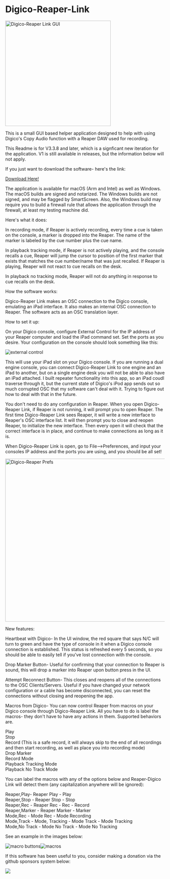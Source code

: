 # Digico-Reaper-Link

<img width="333" alt="Digico-Reaper Link GUI" src="https://github.com/user-attachments/assets/e8656c93-b73b-4da0-8a0b-833c0e9f54e9">

This is a small GUI based helper application designed to help with using Digico's Copy Audio function with a Reaper DAW used for recording. 

This Readme is for V3.3.8 and later, which is a signficant new iteration for the application. V1 is still available in releases, but the information below will not apply. 

If you just want to download the software- here's the link:

<a href="https://www.github.com/jms5194/Digico-Reaper-Link/releases/latest">Download Here!</a>

The application is available for macOS (Arm and Intel) as well as Windows. The macOS builds are signed and notarized. The Windows builds are not signed, and may be flagged by SmartScreen. Also, the Windows build may require you to build a firewall rule that allows the application through the firewall, at least my testing machine did. 

Here's what it does:

In recording mode, if Reaper is actively recording, every time a cue is taken on the console, a marker is dropped into the Reaper. The name of the marker is labeled by the cue number plus the cue name. 

In playback tracking mode, if Reaper is not actively playing, and the console recalls a cue, Reaper will jump the cursor to position of the first marker that exists that matches the cue number/name that was just recalled. If Reaper is playing, Reaper will not react to cue recalls on the desk. 

In playback no tracking mode, Reaper will not do anything in response to cue recalls on the desk. 

How the software works:

Digico-Reaper Link makes an OSC connection to the Digico console, emulating an iPad interface. It also makes an internal OSC connection to Reaper. The software acts as an OSC translation layer. 

How to set it up:

On your Digico console, configure External Control for the IP address of your Reaper computer and load the iPad command set. 
Set the ports as you desire. Your configuration on the console should look something like this:

![external control](https://user-images.githubusercontent.com/79057472/141206529-99671316-4b3b-47c3-96af-803fbd5f8889.jpg)

This will use your iPad slot on your Digico console. If you are running a dual engine console, you can connect Digico-Reaper Link to one engine and an iPad to another, but on a single engine desk you will not be able to also have an iPad attached. I built repeater functionality into this app, so an iPad coudl traverse through it, but the current state of Digico's iPod app sends out so much corrupted OSC that my software can't deal with it. Trying to figure out how to deal with that in the future. 

You don't need to do any configuration in Reaper. When you open Digico-Reaper Link, if Reaper is not running, it will prompt you to open Reaper. The first time Digico-Reaper Link sees Reaper, it will write a new interface to Reaper's OSC interface list. It will then prompt you to close and reopen Reaper, to initialize the new interface. Then every open it will check that the correct interface is in place, and continue to make connections as long as it is. 

When Digico-Reaper Link is open, go to File-->Preferences, and input your consoles IP address and the ports you are using, and you should be all set!

<img width="515" alt="Digico-Reaper Prefs" src="https://github.com/user-attachments/assets/df3b424a-42d1-4b2b-9c0b-373d3d6d67fd">


New features:

Heartbeat with Digico- In the UI window, the red square that says N/C will turn to green and have the type of console in it when a Digico console connection is established. This status is refreshed every 5 seconds, so you should be able to easily tell if you've lost connection with the console. 

Drop Marker Button- Useful for confirming that your connection to Reaper is sound, this will drop a marker into Reaper upon button press in the UI. 

Attempt Reconnect Button- This closes and reopens all of the connections to the OSC Clients/Servers. Useful if you have changed your network configuration or a cable has become disconnected, you can reset the connections without closing and reopening the app. 

Macros from Digico- You can now control Reaper from macros on your Digico console through Digico-Reaper Link. All you have to do is label the macros- they don't have to have any actions in them. Supported behaviors are. 

Play<br>
Stop<br>
Record (This is a safe record, it will always skip to the end of all recordings and then start recording, as well as place you into recording mode)<br>
Drop Marker<br>
Record Mode<br>
Playback Tracking Mode<br>
Playback No Track Mode<br>


You can label the macros with any of the options below and Reaper-Digico Link will detect them (any capitalization anywhere will be ignored):

Reaper,Play- Reaper Play - Play<br>
Reaper,Stop - Reaper Stop - Stop<br>
Reaper,Rec - Reaper Rec - Rec - Record<br>
Reaper,Marker - Reaper Marker - Marker<br>
Mode,Rec - Mode Rec - Mode Recording<br>
Mode,Track - Mode, Tracking - Mode Track - Mode Tracking<br>
Mode,No Track - Mode No Track - Mode No Tracking<br>


See an example in the images below:

![macro buttons](https://github.com/user-attachments/assets/b23ca08f-a874-4b6a-871b-9007d02613c6)![macros](https://github.com/user-attachments/assets/954f9f07-a841-4ba6-90ad-ab294a9e27c7)


If this software has been useful to you, consider making a donation via the github sponsors system below:

[![](https://img.shields.io/static/v1?label=Sponsor&message=%E2%9D%A4&logo=GitHub&color=%23fe8e86)](https://github.com/sponsors/jms5194)




